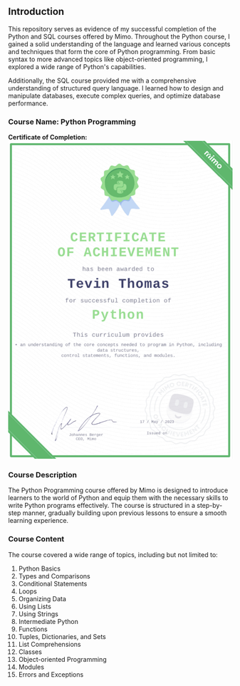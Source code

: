 ## Introduction

This repository serves as evidence of my successful completion of the Python and SQL courses offered by Mimo. Throughout the Python course, I gained a solid understanding of the language and learned various concepts and techniques that form the core of Python programming. From basic syntax to more advanced topics like object-oriented programming, I explored a wide range of Python's capabilities.

Additionally, the SQL course provided me with a comprehensive understanding of structured query language. I learned how to design and manipulate databases, execute complex queries, and optimize database performance. 


### Course Name: Python Programming

<b>Certificate of Completion:</b>
<img src="79D86626-5D14-49B9-A626-FACF82941BA5.jpeg">


### Course Description

The Python Programming course offered by Mimo is designed to introduce learners to the world of Python and equip them with the necessary skills to write Python programs effectively. The course is structured in a step-by-step manner, gradually building upon previous lessons to ensure a smooth learning experience.

### Course Content

The course covered a wide range of topics, including but not limited to:

1. Python Basics
2. Types and Comparisons
3. Conditional Statements
4. Loops
5. Organizing Data
6. Using Lists
7. Using Strings
8. Intermediate Python
9. Functions
10. Tuples, Dictionaries, and Sets
11. List Comprehensions
12. Classes
13. Object-oriented Programming
14. Modules
15. Errors and Exceptions
